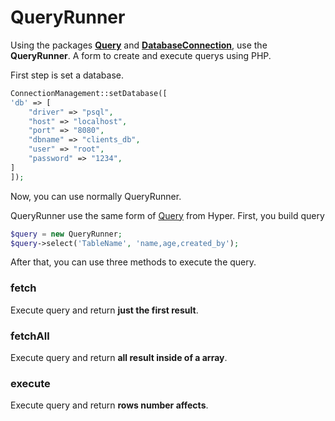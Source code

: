 # QueryRunner

Using the packages **[Query]()** and **[DatabaseConnection]()**, use the **QueryRunner**. A form to create and execute querys using PHP.

First step is set a database.
````php
ConnectionManagement::setDatabase([
'db' => [
    "driver" => "psql",
    "host" => "localhost",
    "port" => "8080",
    "dbname" => "clients_db",
    "user" => "root",
    "password" => "1234",
]
]);
````
Now, you can use normally QueryRunner.

QueryRunner use the same form of [Query]() from Hyper.
First, you build query 

````php
$query = new QueryRunner;
$query->select('TableName', 'name,age,created_by');
````

After that, you can use three methods to execute the query.

### fetch
Execute query and return **just the first result**.

### fetchAll
Execute query and return **all result inside of a array**.

### execute
Execute query and return **rows number affects**.
